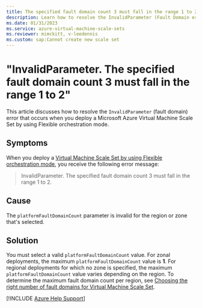 ```yaml
---
title: The specified fault domain count 3 must fall in the range 1 to 2
description: Learn how to resolve the InvalidParameter (Fault Domain error) when deploying a scale set by using Flexible orchestration mode.
ms.date: 01/31/2023
ms.service: azure-virtual-machine-scale-sets
ms.reviewer: mimckitt, v-leedennis
ms.custom: sap:Cannot create new scale set
---
```

# "InvalidParameter. The specified fault domain count 3 must fall in the range 1 to 2"

This article discusses how to resolve the `InvalidParameter` (fault domain) error that occurs when you deploy a Microsoft Azure Virtual Machine Scale Set by using Flexible orchestration mode. 

## Symptoms

When you deploy a [Virtual Machine Scale Set by using Flexible orchestration mode](/azure/virtual-machine-scale-sets/virtual-machine-scale-sets-orchestration-modes#scale-sets-with-flexible-orchestration), you receive the following error message:

> InvalidParameter. The specified fault domain count 3 must fall in the range 1 to 2.

## Cause

The `platformFaultDomainCount` parameter is invalid for the region or zone that's selected.

## Solution

You must select a valid `platformFaultDomainCount` value. For zonal deployments, the maximum `platformFaultDomainCount` value is **1**. For regional deployments for which no zone is specified, the maximum `platformFaultDomainCount` value varies depending on the region. To determine the maximum fault domain count per region, see [Choosing the right number of fault domains for Virtual Machine Scale Set](/azure/virtual-machine-scale-sets/virtual-machine-scale-sets-manage-fault-domains).

[!INCLUDE [Azure Help Support](../../../includes/azure-help-support.md)]
